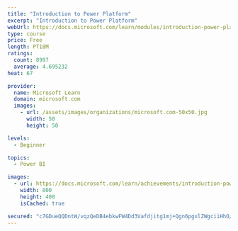 ```yaml
---
title: "Introduction to Power Platform"
excerpt: "Introduction to Power Platform"
webUrl: https://docs.microsoft.com/learn/modules/introduction-power-platform/
type: course
price: Free
length: PT18M
ratings:
  count: 8997
  average: 4.695232
heat: 67

provider:
  name: Microsoft Learn
  domain: microsoft.com
  images:
    - url: /assets/images/organizations/microsoft.com-50x50.jpg
      width: 50
      height: 50

levels:
  - Beginner

topics:
  - Power BI

images:
  - url: https://docs.microsoft.com/learn/achievements/introduction-power-platform-social.png
    width: 800
    height: 400
    isCached: true

secured: "c7GDueQQDntW/vqzQeDB4ebkwFW4Dd3Vafdjitg1mj+Qgn6pgxlZWgciiHhO/GWR65u6eMAOpilGIFwmx/MZvubQ38vEamNaD9A/mTbMpNikkgQwsIUIpOiAoN2MmivBSbilpNeHUBUBLN5jpL3LuUf3+nyuR1Zt18f/ORQ/Ua44+H268pLQwRRR0vSYuNAoRBgJ4v64XhnpS3EqqRaLJp/Twsb5k9sC5yh/U9ATeZJ46Z25tfvr8EgeOF37nOKklwK0PO+CL1YZ+woAQXYU7PO/liwwr6MGXVawOz0tuPPJge2ZwRKc0HDtDVZoMYEMqGgTzZ3f8prVBTQPOMPs95GvDfP2FbG00NNxKYWKZ7l0cgzuvdtoWu9xOcXvLzgMB7n/Q398o40IsY4NPUrUyywty3V+bNu9264TM84XH30=;YIRA+fSqUFBCZl9K8rS3Lw=="
---
```


